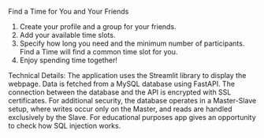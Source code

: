 Find a Time for You and Your Friends
1. Create your profile and a group for your friends.
2. Add your available time slots.
3. Specify how long you need and the minimum number of participants. Find a Time will find a common time slot for you.
4. Enjoy spending time together!

Technical Details:
  The application uses the Streamlit library to display the webpage.
  Data is fetched from a MySQL database using FastAPI.
  The connection between the database and the API is encrypted with SSL certificates.
  For additional security, the database operates in a Master-Slave setup,
  where writes occur only on the Master, and reads are handled exclusively by the Slave.
  For educational purposes app gives an opportunity to check how SQL injection works.
